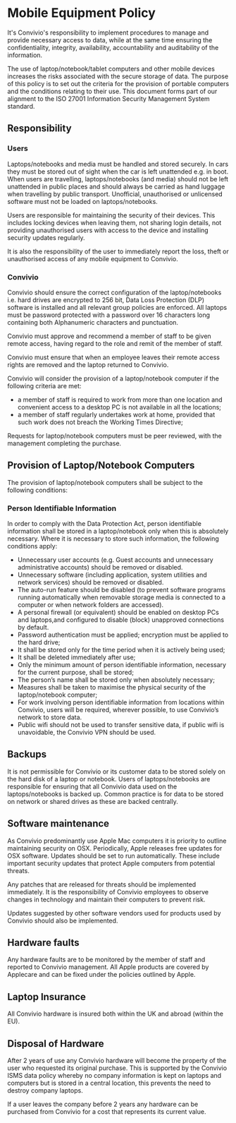 # Mobile Equipment Policy

It's Convivio's responsibility to implement procedures to manage and provide necessary access to data, while at the same time ensuring the confidentiality, integrity, availability, accountability and auditability of the information.

The use of laptop/notebook/tablet computers and other mobile devices increases the risks associated with the secure storage of data. The purpose of this policy is to set out the criteria for the provision of portable computers and the conditions relating to their use. This document forms part of our alignment to the ISO 27001 Information Security Management System standard.

## Responsibility

### Users

Laptops/notebooks and media must be handled and stored securely. In cars they must be stored out of sight when the car is left unattended e.g. in boot. When users are travelling, laptops/notebooks (and media) should not be left unattended in public places and should always be carried as hand luggage when travelling by public transport. Unofficial, unauthorised or unlicensed software must not be loaded on laptops/notebooks.

Users are responsible for maintaining the security of their devices. This includes locking devices when leaving them, not sharing login details, not providing unauthorised users with access to the device and installing security updates regularly.

It is also the responsibility of the user to immediately report the loss, theft or unauthorised access of any mobile equipment to Convivio.

### Convivio

Convivio should ensure the correct configuration of the laptop/notebooks i.e. hard drives are encrypted to 256 bit, Data Loss Protection (DLP) software is installed and all relevant group policies are enforced. All laptops must be password protected with a password over 16 characters long containing both Alphanumeric characters and punctuation.

Convivio must approve and recommend a member of staff to be given remote access, having regard to the role and remit of the member of staff.

Convivio must ensure that when an employee leaves their remote access rights are removed and the laptop returned to Convivio.

Convivio will consider the provision of a laptop/notebook computer if the following criteria are met:

* a member of staff is required to work from more than one location and convenient access to a desktop PC is not available in all the locations;
* a member of staff regularly undertakes work at home, provided that such work does not breach the Working Times Directive;

Requests for laptop/notebook computers must be peer reviewed, with the management completing the purchase.

## Provision of Laptop/Notebook Computers

The provision of laptop/notebook computers shall be subject to the following conditions:

### Person Identifiable Information

In order to comply with the Data Protection Act, person identifiable information shall be stored in a laptop/notebook only when this is absolutely necessary. Where it is necessary to store such information, the following conditions apply:

* Unnecessary user accounts (e.g. Guest accounts and unnecessary administrative accounts) should be removed or disabled.
* Unnecessary software (including application, system utilities and network services) should be removed or disabled.
* The auto-run feature should be disabled (to prevent software programs running automatically when removable storage media is connected to a computer or when network folders are accessed).
* A personal firewall (or equivalent) should be enabled on desktop PCs and laptops,and configured to disable (block) unapproved connections by default.
* Password authentication must be applied; encryption must be applied to the hard drive;
* It shall be stored only for the time period when it is actively being used;
* It shall be deleted immediately after use;
* Only the minimum amount of person identifiable information, necessary for the current purpose, shall be stored;
* The person’s name shall be stored only when absolutely necessary;
* Measures shall be taken to maximise the physical security of the laptop/notebook computer;
* For work involving person identifiable information from locations within Convivio, users will be required, wherever possible, to use Convivio’s network to store data.
* Public wifi should not be used to transfer sensitive data, if public wifi is unavoidable, the Convivio VPN should be used.

## Backups

It is not permissible for Convivio or its customer data to be stored solely on the hard disk of a laptop or notebook. Users of laptops/notebooks are responsible for ensuring that all Convivio data used on the laptops/notebooks is backed up. Common practice is for data to be stored on network or shared drives as these are backed centrally.

## Software maintenance

As Convivio predominantly use Apple Mac computers it is priority to outline maintaining security on OSX. Periodically, Apple releases free updates for OSX software. Updates should be set to run automatically. These include important security updates that protect Apple computers from potential threats.

Any patches that are released for threats should be implemented immediately. It is the responsibility of Convivio employees to observe changes in technology and maintain their computers to prevent risk.

Updates suggested by other software vendors used for products used by Convivio should also be implemented.

## Hardware faults

Any hardware faults are to be monitored by the member of staff and reported to Convivio management. All Apple products are covered by Applecare and can be fixed under the policies outlined by Apple. 

## Laptop Insurance
All Convivio hardware is insured both within the UK and abroad (within the EU).

## Disposal of Hardware

After 2 years of use any Convivio hardware will become the property of the user who requested its original purchase. This is supported by the Convivio ISMS data policy whereby no company information is kept on laptops and computers but is stored in a central location, this prevents the need to destroy company laptops.

If a user leaves the company before 2 years any hardware can be purchased from Convivio for a cost that represents its current value.